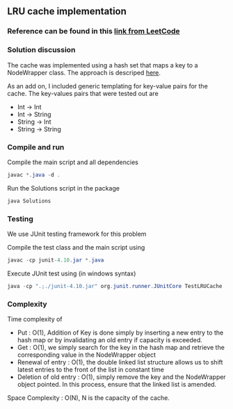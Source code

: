 ## LRU cache implementation
### Reference can be found in this [link from LeetCode](https://leetcode.com/problems/lru-cache/description/)

### Solution discussion
The cache was implemented using a hash set that maps a key to a NodeWrapper class. The approach is descriped [here](https://www.programcreek.com/2013/03/leetcode-lru-cache-java/).

As an add on, I included generic templating for key-value pairs for the cache. The key-values pairs that were tested out are
- Int -> Int
- Int -> String
- String -> Int
- String -> String

### Compile and run
Compile the main script and all dependencies
``` java
javac *.java -d .
```

Run the Solutions script in the package
``` java
java Solutions
```

### Testing
We use JUnit testing framework for this problem

Compile the test class and the main script using
``` java
javac -cp junit-4.10.jar *.java
```

Execute JUnit test using (in windows syntax)
``` java
java -cp ".;./junit-4.10.jar" org.junit.runner.JUnitCore TestLRUCache
```

### Complexity
Time complexity of 	
- Put : O(1), Addition of Key is done simply by inserting a new entry to the hash map or by invalidating an old entry if capacity is exceeded.
- Get : O(1), we simply search for the key in the hash map and retrieve the corresponding value in the NodeWrapper object
- Renewal of entry : O(1), the double linked list structure allows us to shift latest entries to the front of the list in constant time
- Deletion of old entry : O(1), simply remove the key and the NodeWrapper object pointed. In this process, ensure that the linked list is amended. 

Space Complexity 	: O(N), N is the capacity of the cache. 